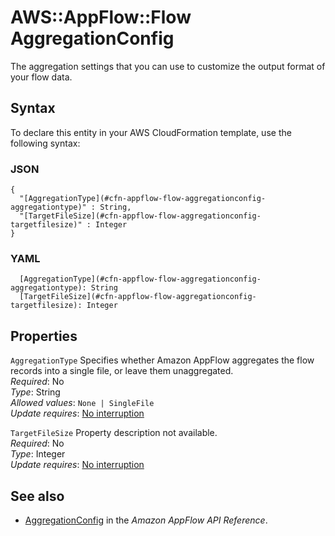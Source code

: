 # AWS::AppFlow::Flow AggregationConfig<a name="aws-properties-appflow-flow-aggregationconfig"></a>

The aggregation settings that you can use to customize the output format of your flow data\.

## Syntax<a name="aws-properties-appflow-flow-aggregationconfig-syntax"></a>

To declare this entity in your AWS CloudFormation template, use the following syntax:

### JSON<a name="aws-properties-appflow-flow-aggregationconfig-syntax.json"></a>

```
{
  "[AggregationType](#cfn-appflow-flow-aggregationconfig-aggregationtype)" : String,
  "[TargetFileSize](#cfn-appflow-flow-aggregationconfig-targetfilesize)" : Integer
}
```

### YAML<a name="aws-properties-appflow-flow-aggregationconfig-syntax.yaml"></a>

```
  [AggregationType](#cfn-appflow-flow-aggregationconfig-aggregationtype): String
  [TargetFileSize](#cfn-appflow-flow-aggregationconfig-targetfilesize): Integer
```

## Properties<a name="aws-properties-appflow-flow-aggregationconfig-properties"></a>

`AggregationType` <a name="cfn-appflow-flow-aggregationconfig-aggregationtype"></a>
Specifies whether Amazon AppFlow aggregates the flow records into a single file, or leave them unaggregated\.  
_Required_: No  
_Type_: String  
_Allowed values_: `None | SingleFile`  
_Update requires_: [No interruption](https://docs.aws.amazon.com/AWSCloudFormation/latest/UserGuide/using-cfn-updating-stacks-update-behaviors.html#update-no-interrupt)

`TargetFileSize` <a name="cfn-appflow-flow-aggregationconfig-targetfilesize"></a>
Property description not available\.  
_Required_: No  
_Type_: Integer  
_Update requires_: [No interruption](https://docs.aws.amazon.com/AWSCloudFormation/latest/UserGuide/using-cfn-updating-stacks-update-behaviors.html#update-no-interrupt)

## See also<a name="aws-properties-appflow-flow-aggregationconfig--seealso"></a>

- [AggregationConfig](https://docs.aws.amazon.com/appflow/1.0/APIReference/API_AggregationConfig.html) in the _Amazon AppFlow API Reference_\.
